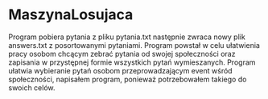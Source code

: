 # MaszynaLosujaca
  Program pobiera pytania z pliku pytania.txt następnie zwraca nowy plik answers.txt z posortowanymi pytaniami. Program powstał w celu ułatwienia pracy osobom chcącym zebrać pytania od swojej społeczności oraz zapisania w przystępnej formie wszystkich pytań wymieszanych. 
  Program ułatwia wybieranie pytań osobom przeprowadzającym event wśród społeczności, napisałem program, ponieważ potrzebowałem takiego do swoich celów.
